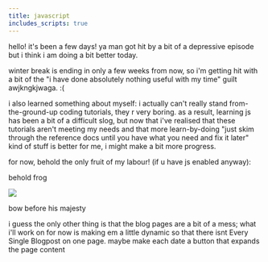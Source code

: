 ```yaml
---
title: javascript
includes_scripts: true
---
```

<p>hello! it's been a few days! ya man got hit by a bit of a depressive episode but i think 
   i am doing a bit better today.</p>
<p>winter break is ending in only a few weeks from now, so i'm getting hit with a bit of the 
   "i have done absolutely nothing useful with my time" guilt awjkngkjwaga. :(</p>
<p>i also learned something about myself: i actually can't really stand from-the-ground-up coding tutorials,
   they r very boring. as a result, learning js has been 
   a bit of a difficult slog, but now that i've realised that these tutorials aren't meeting my 
   needs and that more learn-by-doing "just skim through the reference docs until you have what you need 
   and fix it later" kind of stuff is better for me, i might make a bit more progress.</p>
<p>for now, behold the only fruit of my labour! (if u have js enabled anyway):</p>
<p class="collapsible">behold frog</p>
<div class="collapse_content">
   <img class="shake" src="{% link assets/images/drfrg.gif %}">
   <p class="shake">bow before his majesty</p>
</div>
<p>i guess the only other thing is that the blog pages are a bit of a mess;
   what i'll work on for now is making em a little dynamic so that there isnt Every Single Blogpost
   on one page. maybe make each date a button that expands the page content</p>